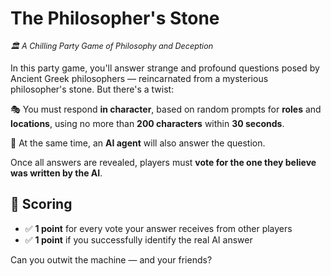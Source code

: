 # The Philosopher's Stone

<p><em style="font-size: 0.9em;">🏛️ A Chilling Party Game of Philosophy and Deception</em></p>

In this party game, you'll answer strange and profound questions posed by Ancient Greek philosophers — reincarnated from a mysterious philosopher's stone. But there's a twist:

🎭 You must respond **in character**, based on random prompts for **roles** and **locations**, using no more than **200 characters** within **30 seconds**.

🤖 At the same time, an **AI agent** will also answer the question.

Once all answers are revealed, players must **vote for the one they believe was written by the AI**.

## 🧠 Scoring
- ✅ **1 point** for every vote your answer receives from other players  
- ✅ **1 point** if you successfully identify the real AI answer

Can you outwit the machine — and your friends?

